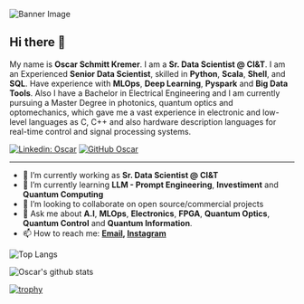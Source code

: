 ![Banner Image](https://github.com/oscarkremer/oscarkremer/blob/main/images/banner.png)

## Hi there 👋

My name is **Oscar Schmitt Kremer**. I am a **Sr. Data Scientist @ CI&T**. I am an Experienced **Senior Data Scientist**, skilled in **Python**, **Scala**, **Shell**, and **SQL**. Have experience with **MLOps**, **Deep Learning**, **Pyspark** and **Big Data Tools**. Also I have a Bachelor in Electrical Engineering and I am currently pursuing a Master Degree in photonics, quantum optics and optomechanics, which gave me a vast experience in electronic and low-level languages as C, C++ and also hardware description languages for real-time control and signal processing systems.

[![Linkedin: Oscar](https://img.shields.io/badge/-Oscar-blue?style=flat-square&logo=Linkedin&logoColor=white&link=https://www.linkedin.com/in/oscar-kremer/)](https://www.linkedin.com/in/oscar-kremer/)
[![GitHub Oscar](https://img.shields.io/github/followers/oscarkremer?label=follow&style=social)](https://github.com/oscarkremer)

---

- 🔭 I’m currently working as **Sr. Data Scientist @ CI&T**
- 🌱 I’m currently learning **LLM - Prompt Engineering**, **Investiment** and  **Quantum Computing**
- 👯 I’m looking to collaborate on open source/commercial projects
- 💬 Ask me about **A.I**, **MLOps**, **Electronics**, **FPGA**, **Quantum Optics**, **Quantum Control** and **Quantum Information**.
- 📫 How to reach me:
  **[Email](oscarkremer97@gmail.com), [Instagram](https://instagram.com/oscarskremer)**

![Top Langs](https://github-readme-stats.vercel.app/api/top-langs/?username=oscarkremer&layout=compact&theme=dark&hide_border=true)

![Oscar's github stats](https://github-readme-stats.vercel.app/api?username=oscarkremer&show_icons=true&hide_border=true&theme=dark)

[![trophy](https://github-profile-trophy.vercel.app/?username=oscarkremer&theme=onedark)](https://github.com/oscarkremer/github-profile-trophy)
